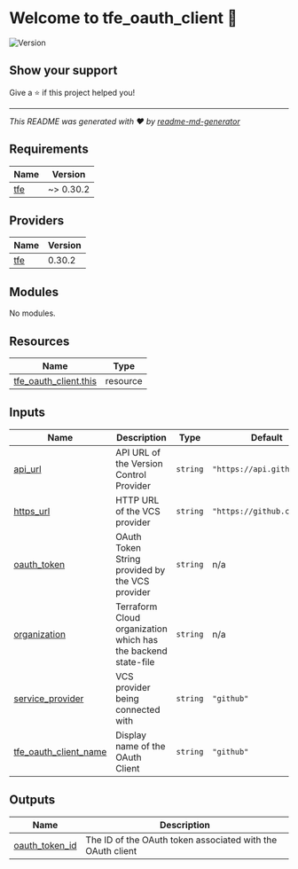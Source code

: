 # Welcome to tfe_oauth_client 👋
![Version](https://img.shields.io/badge/version-v0.0.1-blue.svg?cacheSeconds=2592000)

## Show your support

Give a ⭐️ if this project helped you!


***
_This README was generated with ❤️ by [readme-md-generator](https://github.com/kefranabg/readme-md-generator)_<!-- BEGINNING OF PRE-COMMIT-TERRAFORM DOCS HOOK -->
## Requirements

| Name | Version |
|------|---------|
| <a name="requirement_tfe"></a> [tfe](#requirement\_tfe) | ~> 0.30.2 |

## Providers

| Name | Version |
|------|---------|
| <a name="provider_tfe"></a> [tfe](#provider\_tfe) | 0.30.2 |

## Modules

No modules.

## Resources

| Name | Type |
|------|------|
| [tfe_oauth_client.this](https://registry.terraform.io/providers/hashicorp/tfe/latest/docs/resources/oauth_client) | resource |

## Inputs

| Name | Description | Type | Default | Required |
|------|-------------|------|---------|:--------:|
| <a name="input_api_url"></a> [api\_url](#input\_api\_url) | API URL of the Version Control Provider | `string` | `"https://api.github.com"` | no |
| <a name="input_https_url"></a> [https\_url](#input\_https\_url) | HTTP URL of the VCS provider | `string` | `"https://github.com"` | no |
| <a name="input_oauth_token"></a> [oauth\_token](#input\_oauth\_token) | OAuth Token String provided by the VCS provider | `string` | n/a | yes |
| <a name="input_organization"></a> [organization](#input\_organization) | Terraform Cloud organization which has the backend state-file | `string` | n/a | yes |
| <a name="input_service_provider"></a> [service\_provider](#input\_service\_provider) | VCS provider being connected with | `string` | `"github"` | no |
| <a name="input_tfe_oauth_client_name"></a> [tfe\_oauth\_client\_name](#input\_tfe\_oauth\_client\_name) | Display name of the OAuth Client | `string` | `"github"` | no |

## Outputs

| Name | Description |
|------|-------------|
| <a name="output_oauth_token_id"></a> [oauth\_token\_id](#output\_oauth\_token\_id) | The ID of the OAuth token associated with the OAuth client |
<!-- END OF PRE-COMMIT-TERRAFORM DOCS HOOK -->

